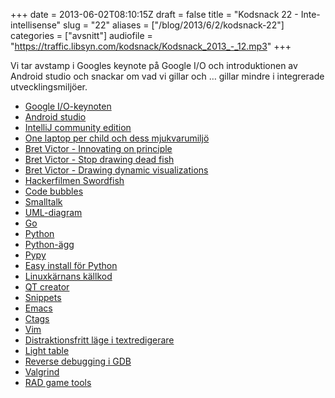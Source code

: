 +++
date = 2013-06-02T08:10:15Z
draft = false
title = "Kodsnack 22 - Inte-intellisense"
slug = "22"
aliases = ["/blog/2013/6/2/kodsnack-22"]
categories = ["avsnitt"]
audiofile = "https://traffic.libsyn.com/kodsnack/Kodsnack_2013_-_12.mp3"
+++

Vi tar avstamp i Googles keynote på Google I/O och introduktionen av Android studio och snackar om vad vi gillar och … gillar mindre i integrerade utvecklingsmiljöer.


* [Google I/O-keynoten](https://developers.google.com/events/io/)
* [Android studio](http://developer.android.com/sdk/installing/studio.html)
* [IntelliJ community edition](http://www.jetbrains.com/idea/free_java_ide.html)
* [One laptop per child och dess mjukvarumiljö](http://one.laptop.org/about/software)
* [Bret Victor - Innovating on principle](http://vimeo.com/36579366)
* [Bret Victor - Stop drawing dead fish](http://worrydream.com/#!/StopDrawingDeadFish)
* [Bret Victor - Drawing dynamic visualizations](http://worrydream.com/#!/DrawingDynamicVisualizationsTalk)
* [Hackerfilmen Swordfish](http://www.imdb.com/title/tt0244244/?ref_=sr_1)
* [Code bubbles](http://www.andrewbragdon.com/codebubbles_site.asp)
* [Smalltalk](http://www.smalltalk.org/main/)
* [UML-diagram](http://en.wikipedia.org/wiki/Unified_Modeling_Language)
* [Go](http://www.golang.org)
* [Python](http://python.org)
* [Python-ägg](http://mrtopf.de/blog/en/a-small-introduction-to-python-eggs/)
* [Pypy](http://pypy.org)
* [Easy install för Python](http://peak.telecommunity.com/DevCenter/EasyInstall)
* [Linuxkärnans källkod](https://www.kernel.org)
* [QT creator](http://qt.digia.com/Product/Developer-Tools/)
* [Snippets](http://en.wikipedia.org/w/index.php?title=Code_snippets)
* [Emacs](http://www.gnu.org/software/emacs/)
* [Ctags](http://en.wikipedia.org/wiki/Ctags)
* [Vim](http://www.vim.org)
* [Distraktionsfritt läge i textredigerare](http://en.wikipedia.org/wiki/Full-screen_writing_program)
* [Light table](http://www.lighttable.com)
* [Reverse debugging i GDB](http://sourceware.org/gdb/news/reversible.html)
* [Valgrind](http://valgrind.org)
* [RAD game tools](http://www.radgametools.com)

